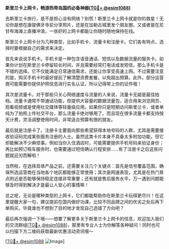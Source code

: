 **斯里兰卡上网卡，畅游热带岛国的必备神器[[TG💪+ @esim1088](https://t.me/s/esim1088)]**

去斯里兰卡旅行，是不是担心没有网络？别慌！斯里兰卡上网卡就是你的救星！无论你是想在康提佛牙寺前分享照片，还是在加勒古城里发个朋友圈，又或者是在尼甘布海滩上直播冲浪，一张好的上网卡都能让你随时随地保持在线。

斯里兰卡上网卡分为几种类型，比如手机卡、流量卡和注册卡。它们各有特点，选择时要根据自己的需求来决定。

首先来说说手机卡。手机卡是一种包含语音通话、短信以及数据流量的服务卡。如果你计划在斯里兰卡停留较长时间，并且需要经常打电话或发短信，那么手机卡是不错的选择。它不仅能满足日常通信需求，还能让你享受高速上网。不过需要注意的是，购买手机卡时最好提前了解清楚资费套餐，以免超出预算。此外，部分运营商可能需要你提供护照信息进行实名认证，所以记得带上你的证件哦！

其次是流量卡。对于那些只关心网络速度与流量的人来说，流量卡无疑是最佳拍档。流量卡通常不带通话功能，但提供大容量的数据流量包，适合用来浏览网页、观看视频或是使用社交媒体等轻量级应用。如果你只是短期访问斯里兰卡，或者单纯为了拍照上传社交平台，那么流量卡绝对够用了。而且现在很多流量卡都支持按天计费，灵活调整使用时间，非常适合预算有限的朋友。

最后就是注册卡了。注册卡主要面向那些希望获得本地号码的人群，尤其是需要接收验证码完成某些服务注册的人士。虽然这类卡片本身不具备太多附加功能，但它却能解决不少麻烦事。例如当你入住酒店时，可能需要提供手机号码来验证身份；再比如预订租车服务时，也需要通过短信确认行程安排……有了注册卡之后这些问题就迎刃而解啦！

当然啦，在选择具体产品之前，还需要关注几个关键点：首先是信号覆盖范围，确保所选运营商在当地各个地区都能够正常使用；其次是网速表现，尤其是在热门景点附近是否能够保持稳定连接非常重要；还有就是售后服务水平，万一遇到问题能够及时得到解决才是最让人安心的事情嘛！

总之呢，无论是哪种类型的上网卡，它们都能帮助你在斯里兰卡玩得更尽兴！在这里提醒大家一句，建议提前在国内做好功课，比较不同品牌之间的优劣之处后再下单购买。毕竟谁也不想到了目的地才发现自己选错了方向吧？

最后再次强调一下哦——想要了解更多关于斯里兰卡上网卡的信息，欢迎加入我们的交流群组[[TG💪+ @esim1088](https://t.me/s/esim1088)]，那里有专业人士为你解答各种疑问！同时也可以扫描下方二维码获取最新优惠活动资讯哦～

[[TG💪+ @esim1088](https://t.me/s/esim1088) ![Image](https://i.postimg.cc/4NQfJmqS/Snipaste-2025-05-13-00-14-12.png)]